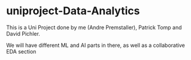 # uniproject-Data-Analytics

This is a Uni Project done by me (Andre Premstaller), Patrick Tomp and David Pichler.

We will have different ML and AI parts in there, as well as a collaborative EDA section
